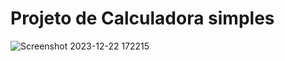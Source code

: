# Projeto de Calculadora simples
![Screenshot 2023-12-22 172215](https://github.com/kleberson154/odin-calculator/assets/79817657/097174c2-6746-4f4f-8f44-519eb63de82f)
